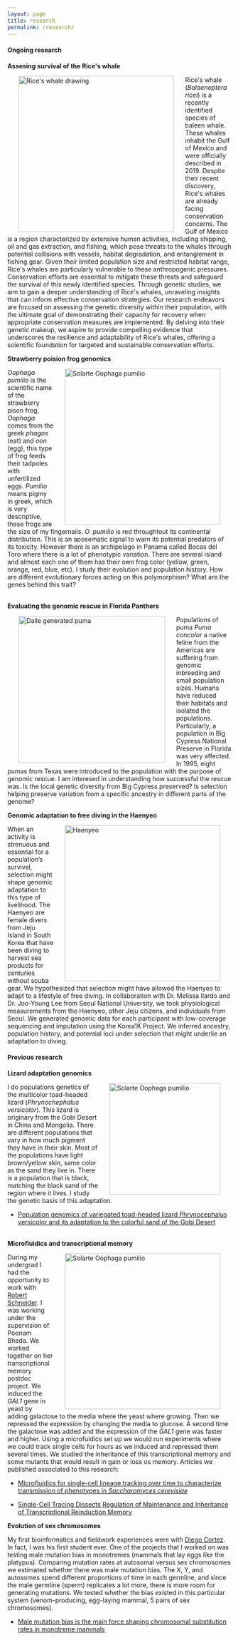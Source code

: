 ```yaml
---
layout: page
title: research 
permalink: /research/
---
```


#### **Ongoing research**

**Assesing survival of the Rice's whale**

<img src="/figures/whale.png" alt="Rice's whale drawing" style="float:left;padding-left:25px;padding-right:25px;width:350px">

Rice's whale (*Balaenoptera ricei*) is a recently identified species of baleen whale. These whales inhabit the Gulf of Mexico and were officially described in 2019. Despite their recent discovery, Rice's whales are already facing conservation concerns. The Gulf of Mexico is a region characterized by extensive human activities, including shipping, oil and gas extraction, and fishing, which pose threats to the whales through potential collisions with vessels, habitat degradation, and entanglement in fishing gear. Given their limited population size and restricted habitat range, Rice's whales are particularly vulnerable to these anthropogenic pressures. Conservation efforts are essential to mitigate these threats and safeguard the survival of this newly identified species. Through genetic studies, we aim to gain a deeper understanding of Rice's whales, unraveling insights that can inform effective conservation strategies. Our research endeavors are focused on assessing the genetic diversity within their population, with the ultimate goal of demonstrating their capacity for recovery when appropriate conservation measures are implemented. By delving into their genetic makeup, we aspire to provide compelling evidence that underscores the resilience and adaptability of Rice's whales, offering a scientific foundation for targeted and sustainable conservation efforts. 

**Strawberry poision frog genomics**

<img src="/figures/Bocas.JPG" alt="Solarte Oophaga pumilio" style="float:right;padding-left:25px;padding-right:25px;width:350px">


*Oophaga pumilio* is the scientific name of the strawberry pison frog. *Oophaga* comes from the greek *phagos* (eat) and *oon* (egg), this type of frog feeds their tadpoles with unfertilized eggs. *Pumilio* means pigmy in greek, which is very descriptive, these frogs are the size of my fingernails. *O. pumilio* is red throughtout its continental distribution. This is an aposematic signal to warn its potential predators of its toxicity. However there is an archipelago in Panama called Bocas del Toro where there is a lot of phenotypic variation. There are several island and almost each one of them has their own frog color (yellow, green, orange, red, blue, etc). I study their evolution and population history. How are different evolutionary forces acting on this polymorphism? What are the genes behind this trait? <br><br>

**Evaluating the genomic rescue in Florida Panthers**

<img src="/figures/BlackPuma.png" alt="Dalle generated puma" style="float:left;padding-left:25px;padding-right:25px;width:330px">

Populations of puma *Puma concolor* a native feline from the Americas are suffering from genomic inbreeding and small population sizes. Humans have reduced their habitats and isolated the populations. Particularly, a population in Big Cypress National Preserve in Florida was very affected. In 1995, eight pumas from Texas were introduced to the population with the purpose of genomic rescue. I am interesed in understanding how successful the rescue was. Is the local genetic diversity from Big Cypress preserved? Is selection helping preserve variation from a specific ancestry in different parts of the genome?


**Genomic adaptation to free diving in the Haenyeo**

<img src="/figures/haenyeo.png" alt="Haenyeo" style="float:right;padding-left:25px;padding-right:25px;width:350px">

When an activity is strenuous and essential for a population’s survival, selection might shape genomic adaptation to this type of livelihood. The Haenyeo are female divers from Jeju Island in South Korea that have been diving to harvest sea products for centuries without scuba gear. We hypothesized that selection might have allowed the Haenyeo to adapt to a lifestyle of free diving. In collaboration with Dr. Melissa Ilardo and Dr. Joo-Young Lee from Seoul National University, we took physiological measurements from the Haenyeo, other Jeju citizens, and individuals from Seoul. We generated genomic data for each participant with low-coverage sequencing and imputation using the Korea1K Project. We inferred ancestry, population history, and potential loci under selection that might underlie an adaptation to diving.

#### **Previous research**

**Lizard adaptation genomics**  

<img src="/figures/lizarddrawing.jpg" alt="Solarte Oophaga pumilio" style="float:right;padding-left:25px;padding-right:25px;width:250px">

I do populations genetics of the multicolor toad-headed lizard (*Phrynochephalus versicolor*). This lizard is originary from the Gobi Desert in China and Mongolia. There are different populations that vary in how much pigment they have in their skin. Most of the populations have light brown/yellow skin, same color as the sand they live in. There is a population that is black, matching the black sand of the region where it lives. I study the genetic basis of this adaptation. 
- [ Population genomics of variegated toad-headed lizard Phrynocephalus versicolor and its adaptation to the colorful sand of the Gobi Desert](/files/publications/2022Phrynocephalus.pdf)
<br><br>


**Microfluidics and transcriptional memory**

<img src="/figures/microfluid.jpg" alt="Solarte Oophaga pumilio" style="float:right;padding-left:25px;padding-right:25px;width:350px">

During my undergrad I had the opportunity to work with [Robert Schneider](https://www.helmholtz-munich.de/ife/research/robert-schneider-chromatin-dynamics-and-epigenetics/research/index.html). I was working under the supervision of Poonam Bheda. We worked together on her transcriptional memory postdoc project. We induced the *GAL1* gene in yeast by adding galactose to the media where the yeast where growing. Then we repressed the expression by changing the media to glucose. A second time the galactose was added and the expression of the *GAL1* gene was faster and higher. Using a microfuidics set up we would run experiments where we could track single cells for hours as we induced and repressed them several times. We studied the inheritance of this transcriptional memory and some mutants that would result in gain or loss os memory. Articles we published associated to this research:

- [Microfluidics for single-cell lineage tracking over time to characterize transmission of phenotypes in *Saccharomyces cerevisiae*](/files/publications/2020StarProtocol.pdf)

- [Single-Cell Tracing Dissects Regulation of Maintenance and Inheritance of Transcriptional Reinduction Memory](/files/publications/2020Microfluidics.pdf)


**Evolution of sex chromosomes**

My first bioinformatics and fieldwork experiences were with [Diego Cortez](https://www.ccg.unam.mx/en/diego-cortez-quezada/). In fact, I was his first student ever. One of the projects that I worked on was testing male mutation bias in monotremes (mammals that lay eggs like the platypus). Comparing mutation rates at autosomal versus sex chromosomes we estimated whether there was male mutation bias. The X, Y, and autosomes spend different proportions of time in each germline, and since the male germline (sperm) replicates a lot more, there is more room for generating mutations. We tested whether the bias existed in this particular system (venom-producing, egg-laying mammal, 5 pairs of sex chromosomes).

- [Male mutation bias is the main force shaping chromosomal substitution rates in monotreme mammals](/files/publications/2017MaleMutationBiasDCortez.pdf) 

[jekyll-organization]: https://github.com/jekyll
